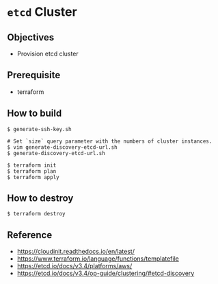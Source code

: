 # `etcd` Cluster

## Objectives
- Provision etcd cluster

## Prerequisite
- terraform


## How to build
```
$ generate-ssh-key.sh

# Set `size` query parameter with the numbers of cluster instances.
$ vim generate-discovery-etcd-url.sh 
$ generate-discovery-etcd-url.sh

$ terraform init
$ terraform plan
$ terraform apply
```

## How to destroy
```
$ terraform destroy
```


## Reference
- https://cloudinit.readthedocs.io/en/latest/
- https://www.terraform.io/language/functions/templatefile
- https://etcd.io/docs/v3.4/platforms/aws/
- https://etcd.io/docs/v3.4/op-guide/clustering/#etcd-discovery
